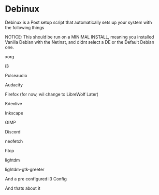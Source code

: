 # Debinux



Debinux is a Post setup script that automatically sets up your system with the following things

NOTICE: This should be run on a MINIMAL INSTALL, meaning you installed Vanilla Debian with the NetInst, and didnt select a DE or the Default Debian one.

xorg

i3

Pulseaudio

Audacity

Firefox (for now, wil change to LibreWolf Later)

Kdenlive

Inkscape

GIMP

Discord

neofetch

htop

lightdm

lightdm-gtk-greeter

And a pre configured i3 Config

And thats about it
